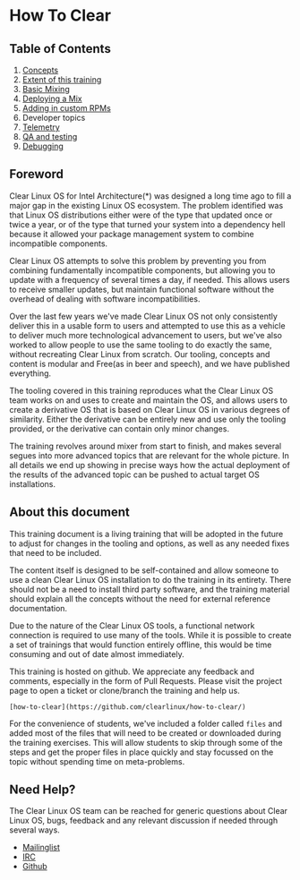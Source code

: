 
How To Clear
===========

## Table of Contents

 1.  [Concepts](01-concepts.md)
 2.  [Extent of this training](02-scope.md)
 3.  [Basic Mixing](03-mixing.md)
 4.  [Deploying a Mix](04-deploying.md)
 5.  [Adding in custom RPMs](05-rpms.md)
 6.  Developer topics
   1.  [Telemetry](06-1-telemetry.md)
   2.  [QA and testing](06-2-qa-testing.md)
   3.  [Debugging](06-3-debugging.md)

## Foreword

Clear Linux OS for Intel Architecture(*) was designed a long time ago 
to fill a major gap in the existing Linux OS ecosystem. The problem
identified was that Linux OS distributions either were of the type that
updated once or twice a year, or of the type that turned your system
into a dependency hell because it allowed your package management system
to combine incompatible components.

Clear Linux OS attempts to solve this problem by preventing you from 
combining fundamentally incompatible components, but allowing you to 
update with a frequency of several times a day, if needed. This allows 
users to receive smaller updates, but maintain functional software 
without the overhead of dealing with software incompatibilities.

Over the last few years we've made Clear Linux OS not only consistently 
deliver this in a usable form to users and attempted to use this as a 
vehicle to deliver much more technological advancement to users, but 
we've also worked to allow people to use the same tooling to do exactly 
the same, without recreating Clear Linux from scratch. Our tooling, 
concepts and content is modular and Free(as in beer and speech), and we 
have published everything.

The tooling covered in this training reproduces what the Clear Linux OS 
team works on and uses to create and maintain the OS, and allows users 
to create a derivative OS that is based on Clear Linux OS in various 
degrees of similarity. Either the derivative can be entirely new and 
use only the tooling provided, or the derivative can contain only minor 
changes.

The training revolves around mixer from start to finish, and makes 
several segues into more advanced topics that are relevant for the 
whole picture. In all details we end up showing in precise ways how the 
actual deployment of the results of the advanced topic can be pushed to 
actual target OS installations.

## About this document

This training document is a living training that will be adopted in the 
future to adjust for changes in the tooling and options, as well as any
needed fixes that need to be included.

The content itself is designed to be self-contained and allow someone 
to use a clean Clear Linux OS installation to do the training in its 
entirety. There should not be a need to install third party software, 
and the training material should explain all the concepts without the 
need for external reference documentation.

Due to the nature of the Clear Linux OS tools, a functional network 
connection is required to use many of the tools. While it is possible 
to create a set of trainings that would function entirely offline, this 
would be time consuming and out of date almost immediately.

This training is hosted on github. We appreciate any feedback and 
comments, especially in the form of Pull Requests. Please visit the 
project page to open a ticket or clone/branch the training and help us.

    [how-to-clear](https://github.com/clearlinux/how-to-clear/)

For the convenience of students, we've included a folder called `files`
and added most of the files that will need to be created or downloaded
during the training exercises. This will allow students to skip through
some of the steps and get the proper files in place quickly and stay
focussed on the topic without spending time on meta-problems.

## Need Help?

The Clear Linux OS team can be reached for generic questions about 
Clear Linux OS, bugs, feedback and any relevant discussion if needed 
through several ways.

* [Mailinglist](https://lists.clearlinux.org/mailman/listinfo/dev)
* [IRC](http://webchat.freenode.net?channels=%23clearlinux)
* [Github](https://github.com/clearlinux/distribution)
